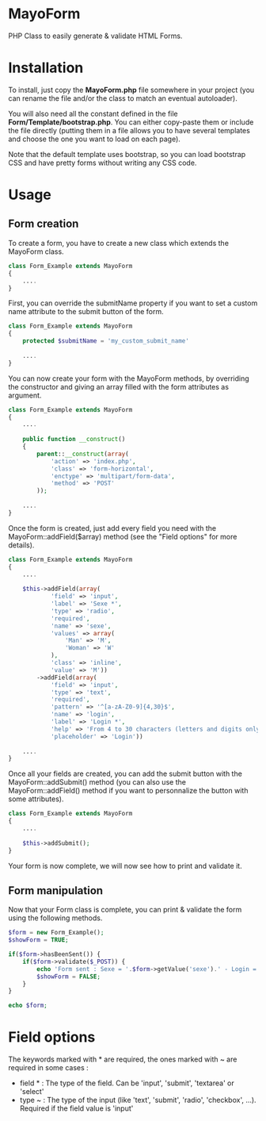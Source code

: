 MayoForm
========

PHP Class to easily generate &amp; validate HTML Forms.

<h1>Installation</h1>

To install, just copy the <strong>MayoForm.php</strong> file somewhere in your project (you can rename the file and/or the class to match
an eventual autoloader).

You will also need all the constant defined in the file <strong>Form/Template/bootstrap.php</strong>. You can either copy-paste them or
include the file directly (putting them in a file allows you to have several templates and choose the one you want to
load on each page).

Note that the default template uses bootstrap, so you can load bootstrap CSS and have pretty forms without writing any
CSS code.

<h1>Usage</h1>

<h2>Form creation</h2>

To create a form, you have to create a new class which extends the MayoForm class.

``` php
class Form_Example extends MayoForm
{
    ....
}
```

First, you can override the submitName property if you want to set a custom name attribute to the submit button of the form.

``` php
class Form_Example extends MayoForm
{
    protected $submitName = 'my_custom_submit_name'
    
    ....
}
```

You can now create your form with the MayoForm methods, by overriding the constructor and giving an array filled with the form attributes as argument.

``` php
class Form_Example extends MayoForm
{
    ....
    
    public function __construct()
    {
        parent::__construct(array(
            'action' => 'index.php',
            'class' => 'form-horizontal',
            'enctype' => 'multipart/form-data',
            'method' => 'POST'
        ));
    
    ....
}
```

Once the form is created, just add every field you need with the MayoForm::addField($array) method (see the "Field options" for more details).

``` php
class Form_Example extends MayoForm
{
    ....
    
    $this->addField(array(
            'field' => 'input',
            'label' => 'Sexe *',
            'type' => 'radio',
            'required',
            'name' => 'sexe',
            'values' => array(
                'Man' => 'M',
                'Woman' => 'W'
            ),
            'class' => 'inline',
            'value' => 'M'))
        ->addField(array(
            'field' => 'input',
            'type' => 'text',
            'required',
            'pattern' => '^[a-zA-Z0-9]{4,30}$',
            'name' => 'login',
            'label' => 'Login *',
            'help' => 'From 4 to 30 characters (letters and digits only)',
            'placeholder' => 'Login'))
            
    ....
}
```

Once all your fields are created, you can add the submit button with the MayoForm::addSubmit() method (you can also use the MayoForm::addField() method if you want to personnalize the button with some attributes).

``` php
class Form_Example extends MayoForm
{
    ....
    
    $this->addSubmit();
}
```

Your form is now complete, we will now see how to print and validate it.

<h2>Form manipulation</h2>

Now that your Form class is complete, you can print & validate the form using the following methods.

``` php
$form = new Form_Example();
$showForm = TRUE;

if($form->hasBeenSent()) {
    if($form->validate($_POST)) {
        echo 'Form sent : Sexe = '.$form->getValue('sexe').' - Login = '.$form->getValue('login');
        $showForm = FALSE;
    }
}

echo $form;
```

<h1>Field options</h1>

The keywords marked with * are required, the ones marked with ~ are required in some cases :

- field * : The type of the field. Can be 'input', 'submit', 'textarea' or 'select'
- type ~ : The type of the input (like 'text', 'submit', 'radio', 'checkbox', ...). Required if the field value is 'input'
